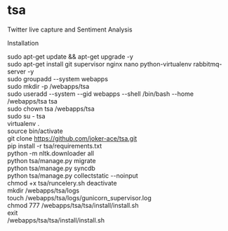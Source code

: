 tsa
===

Twitter live capture and Sentiment Analysis

Installation

sudo apt-get update && apt-get upgrade -y<br/>
sudo apt-get install git supervisor nginx nano python-virtualenv rabbitmq-server -y<br/>
sudo groupadd --system webapps<br/>
sudo mkdir -p /webapps/tsa<br/>
sudo useradd --system --gid webapps --shell /bin/bash --home /webapps/tsa tsa<br/>
sudo chown tsa /webapps/tsa<br/>
sudo su - tsa<br/>
virtualenv .<br/>
source bin/activate<br/>
git clone https://github.com/joker-ace/tsa.git<br/>
pip install -r tsa/requirements.txt<br/>
python -m nltk.downloader all<br/>
python tsa/manage.py migrate<br/>
python tsa/manage.py syncdb<br/>
python tsa/manage.py collectstatic --noinput<br/>
chmod +x tsa/runcelery.sh
deactivate<br/>
mkdir /webapps/tsa/logs<br/>
touch /webapps/tsa/logs/gunicorn_supervisor.log<br/>
chmod 777 /webapps/tsa/tsa/install/install.sh<br/>
exit<br/>
/webapps/tsa/tsa/install/install.sh<br/>
